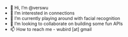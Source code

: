 - 👋 Hi, I’m @verswu
- 👀 I’m interested in connections
- 🌱 I’m currently playing around with facial recognition
- 💞️ I’m looking to collaborate on building some fun APIs
- 📫 How to reach me - wubird [at] gmail

<!---
verswu/verswu is a ✨ special ✨ repository because its `README.md` (this file) appears on your GitHub profile.
You can click the Preview link to take a look at your changes.
--->
